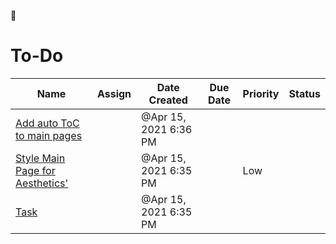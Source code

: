 <span class="icon">🎒</span>

To-Do
=====

<table><thead><tr class="header"><th>Name</th><th>Assign</th><th>Date Created</th><th>Due Date</th><th>Priority</th><th>Status</th></tr></thead><tbody><tr class="odd"><td><a href="To-Do%200c25ca36d2184ea2b7f2aad2e44f7628/Add%20auto%20ToC%20to%20main%20pages%20f345803ba7c440619f380b2ab786c6e7.html">Add auto ToC to main pages</a></td><td></td><td>@Apr 15, 2021 6:36 PM</td><td></td><td></td><td></td></tr><tr class="even"><td><a href="To-Do%200c25ca36d2184ea2b7f2aad2e44f7628/Style%20Main%20Page%20for%20Aesthetics&#39;%2037e4e7f4894247bfbcb4a6241c072880.html">Style Main Page for Aesthetics'</a></td><td></td><td>@Apr 15, 2021 6:35 PM</td><td></td><td><span class="selected-value select-value-color-green">Low</span></td><td></td></tr><tr class="odd"><td><a href="To-Do%200c25ca36d2184ea2b7f2aad2e44f7628/Task%20ac96dae0974d41f2a275c47a9181138d.html">Task</a></td><td></td><td>@Apr 15, 2021 6:35 PM</td><td></td><td></td><td></td></tr></tbody></table>
